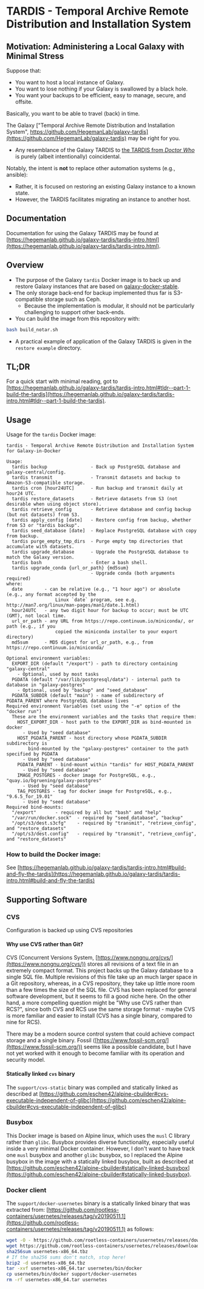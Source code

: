 # TARDIS - Temporal Archive Remote Distribution and Installation System

## Motivation: Administering a Local Galaxy with Minimal Stress

Suppose that:
- You want to host a local instance of Galaxy.
- You want to lose nothing if your Galaxy is swallowed by a black hole.
- You want your backups to be efficient, easy to manage, secure, and offsite.

Basically, you want to be able to travel (back) in time.

The Galaxy ["Temporal Archive Remote Distribution and Installation System", https://github.com/HegemanLab/galaxy-tardis](https://github.com/HegemanLab/galaxy-tardis) may be right for you.
- Any resemblance of the Galaxy TARDIS to [the TARDIS from *Doctor Who*](https://en.wikipedia.org/wiki/TARDIS) is purely (albeit intentionally) coincidental.

Notably, the intent is **not** to replace other automation systems (e.g., ansible):
- Rather, it is focused on restoring an existing Galaxy instance to a known state.
- However, the TARDIS facilitates migrating an instance to another host.

## Documentation

Documentation for using the Galaxy TARDIS may be found at [https://hegemanlab.github.io/galaxy-tardis/tardis-intro.html](https://hegemanlab.github.io/galaxy-tardis/tardis-intro.html).

## Overview

- The purpose of the Galaxy `tardis` Docker image is to back up and restore Galaxy instances that are based on [galaxy-docker-stable](https://github.com/bgruening/docker-galaxy-stable/).
- The only storage back-end for backup implemented thus far is S3-compatible storage such as Ceph.
    - Because the implementation is modular, it should not be particularly challenging to support other back-ends.
- You can build the image from this repository with:
```bash
bash build_notar.sh
```
- A practical example of application of the Galaxy TARDIS is given in the `restore example` directory.

## TL;DR

For a quick start with minimal reading, got to [https://hegemanlab.github.io/galaxy-tardis/tardis-intro.html#tldr--part-1-build-the-tardis](https://hegemanlab.github.io/galaxy-tardis/tardis-intro.html#tldr--part-1-build-the-tardis).

## Usage 

Usage for the `tardis` Docker image:

```
tardis - Temporal Archive Remote Distribution and Installation System for Galaxy-in-Docker

Usage:
  tardis backup                - Back up PostgreSQL database and galaxy-central/config.
  tardis transmit              - Transmit datasets and backup to Amazon-S3-compatible storage.
  tardis cron [hour24UTC]      - Run backup and transmit daily at hour24 UTC.
  tardis restore_datasets      - Retrieve datasets from S3 (not desirable when using object store).
  tardis retrieve_config       - Retrieve database and config backup (but not datasets) from S3.
  tardis apply_config [date]   - Restore config from backup, whether from S3 or "tardis backup".
  tardis seed_database [date]  - Replace PostgreSQL database with copy from backup.
  tardis purge_empty_tmp_dirs  - Purge empty tmp directories that accumulate with datasets.
  tardis upgrade_database      - Upgrade the PostgreSQL database to match the Galaxy version.
  tardis bash                  - Enter a bash shell.
  tardis upgrade_conda {url_or_path} {md5sum}
                               - Upgrade conda (both arguments required)
where:
  date        - can be relative (e.g., "1 hour ago") or absolute (e.g., any format accepted by the
                  Linux `date` program, see e.g. http://man7.org/linux/man-pages/man1/date.1.html)
  hour24UTC   - any two digit hour for backup to occur; must be UTC (GMT), not local time.
  url_or_path - any URL from https://repo.continuum.io/miniconda/, or path (e.g., if you
                  copied the miniconda installer to your export directory)
  md5sum      - MD5 digest for url_or_path, e.g., from https://repo.continuum.io/miniconda/

Optional environment variables:
  EXPORT_DIR (default "/export") - path to directory containing "galaxy-central"
    - Optional, used by most tasks
  PGDATA (default "/var/lib/postgresql/data") - internal path to database in "galaxy-postgres"
    - Optional, used by "backup" and "seed_database"
  PGDATA_SUBDIR (default "main") - name of subdirectory of PGDATA_PARENT where PostgreSQL database lives
Required environment Variables (set using the "-e" option of the "docker run")
  These are the environment variables and the tasks that require them:
    HOST_EXPORT_DIR - host path to the EXPORT_DIR as bind-mounted in docker
      - Used by "seed database"
    HOST_PGDATA_PARENT - host directory whose PGDATA_SUBDIR subdirectory is
        bind-mounted by the "galaxy-postgres" container to the path specified by PGDATA
      - Used by "seed database"
    PGDATA_PARENT - bind-mount within "tardis" for HOST_PGDATA_PARENT
      - Used by "seed database"
    IMAGE_POSTGRES - docker image for PostgreSQL, e.g., "quay.io/bgruening/galaxy-postgres"
      - Used by "seed database"
    TAG_POSTGRES - tag for docker image for PostgreSQL, e.g., "9.6.5_for_19.01"
      - Used by "seed database"
Required bind-mounts:
  "/export"       - required by all but "bash" and "help"
  "/var/run/docker.sock"  - required by "seed_database", "backup"
  "/opt/s3/dest.s3cfg"    - required by "transmit", "retrieve_config", and "restore_datasets"
  "/opt/s3/dest.config"   - required by "transmit", "retrieve_config", and "restore_datasets"

```

### How to build the Docker image:

See [https://hegemanlab.github.io/galaxy-tardis/tardis-intro.html#build-and-fly-the-tardis](https://hegemanlab.github.io/galaxy-tardis/tardis-intro.html#build-and-fly-the-tardis)

## Supporting Software

### CVS

Configuration is backed up using CVS repositories

#### Why use CVS rather than Git?

CVS (Concurrent Versions System, [https://www.nongnu.org/cvs/](https://www.nongnu.org/cvs/)) stores all revisions of a text file in an extremely compact format.  This project backs up the Galaxy database to a single SQL file.  Multiple revisions of this file take up an much larger space in a Git repository, whereas, in a CVS repository, they take up little more room than a few times the size of the SQL file.  CVS has been replaced for general software development, but it seems to fill a good niche here.  On the other hand, a more compelling question might be "Why use CVS rather than RCS?", since both CVS and RCS use the same storage format - maybe CVS is more familiar and easier to install (CVS has a single binary, compared to nine for RCS).

There may be a modern source control system that could achieve compact storage and a single binary.  Fossil ([https://www.fossil-scm.org/](https://www.fossil-scm.org/)) seems like a possible candidate, but I have not yet worked with it enough to become familiar with its operation and security model.

#### Statically linked `cvs` binary

The `support/cvs-static` binary was compiled and statically linked as described at [https://github.com/eschen42/alpine-cbuilder#cvs-executable-independent-of-glibc](https://github.com/eschen42/alpine-cbuilder#cvs-executable-independent-of-glibc)

### Busybox

This Docker image is based on Alpine linux, which uses the `musl` C library rather than `glibc`.  Busybox provides diverse functionality, especially useful inside a very minimal Docker container.  However, I don't want to have track one `musl` busybox and another `glibc` busybox, so I replaced the Alpine busybox in the image with a statically linked busybox, built as described at [https://github.com/eschen42/alpine-cbuilder#statically-linked-busybox](https://github.com/eschen42/alpine-cbuilder#statically-linked-busybox).

### Docker client

The `support/docker-usernetes` binary is a statically linked binary that was extracted from:
[https://github.com/rootless-containers/usernetes/releases/tag/v20190511.1](https://github.com/rootless-containers/usernetes/releases/tag/v20190511.1)
as follows:
```bash
wget -O - https://github.com/rootless-containers/usernetes/releases/download/v20190511.1/SHA256SUM 2>/dev/null
wget https://github.com/rootless-containers/usernetes/releases/download/v20190511.1/usernetes-x86_64.tbz
sha256sum usernetes-x86_64.tbz
# If the sha256 sums don't match, stop here!
bzip2 -d usernetes-x86_64.tbz
tar -xvf usernetes-x86_64.tar usernetes/bin/docker
cp usernetes/bin/docker support/docker-usernetes
rm -rf usernetes-x86_64.tar usernetes
```
